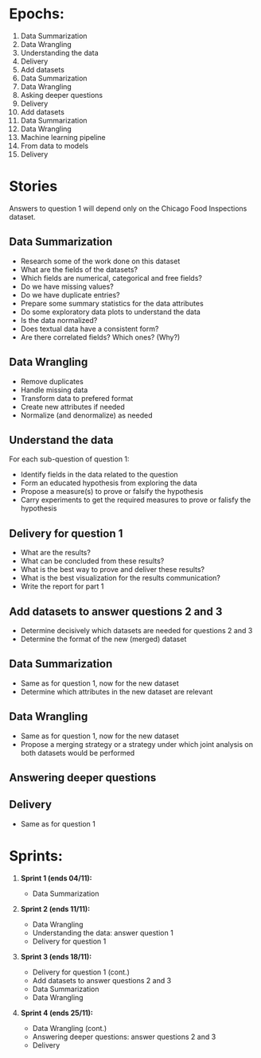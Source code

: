 # Epochs:
1. Data Summarization
1. Data Wrangling
1. Understanding the data
1. Delivery
1. Add datasets
1. Data Summarization
1. Data Wrangling
1. Asking deeper questions
1. Delivery
1. Add datasets
1. Data Summarization
1. Data Wrangling
1. Machine learning pipeline
1. From data to models
1. Delivery

# Stories

Answers to question 1 will depend only on the Chicago Food Inspections dataset.

## Data Summarization
- Research some of the work done on this dataset
- What are the fields of the datasets?
- Which fields are numerical, categorical and free fields?
- Do we have missing values?
- Do we have duplicate entries?
- Prepare some summary statistics for the data attributes
- Do some exploratory data plots to understand the data
- Is the data normalized?
- Does textual data have a consistent form?
- Are there correlated fields? Which ones? (Why?)

## Data Wrangling
- Remove duplicates
- Handle missing data
- Transform data to prefered format
- Create new attributes if needed
- Normalize (and denormalize) as needed

## Understand the data
For each sub-question of question 1:
- Identify fields in the data related to the question
- Form an educated hypothesis from exploring the data
- Propose a measure(s) to prove or falsify the hypothesis
- Carry experiments to get the required measures to prove or falisfy the hypothesis

## Delivery for question 1
- What are the results?
- What can be concluded from these results?
- What is the best way to prove and deliver these results?
- What is the best visualization for the results communication?
- Write the report for part 1

## Add datasets to answer questions 2 and 3
- Determine decisively which datasets are needed for questions 2 and 3
- Determine the format of the new (merged) dataset

## Data Summarization
- Same as for question 1, now for the new dataset
- Determine which attributes in the new dataset are relevant

## Data Wrangling
- Same as for question 1, now for the new dataset
- Propose a merging strategy or a strategy under which joint analysis on both datasets would be performed

## Answering deeper questions
## Delivery
- Same as for question 1

# Sprints:

1. **Sprint 1 (ends 04/11):** 
   - Data Summarization

2. **Sprint 2 (ends 11/11):**
   - Data Wrangling
   - Understanding the data: answer question 1
   - Delivery for question 1

3. **Sprint 3 (ends 18/11):**
   - Delivery for question 1 (cont.)
   - Add datasets to answer questions 2 and 3
   - Data Summarization
   - Data Wrangling

4. **Sprint 4 (ends 25/11):**
   - Data Wrangling (cont.)
   - Answering deeper questions: answer questions 2 and 3
   - Delivery

